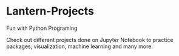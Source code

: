 # Lantern-Projects
Fun with Python Programing

Check out different projects done on Jupyter Notebook to practice packages, visualization, machine learning and many more.
